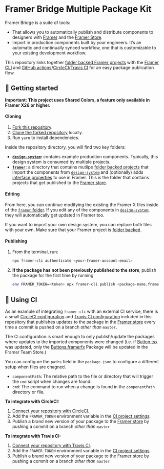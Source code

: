 # Framer Bridge Multiple Package Kit

Framer Bridge is a suite of tools:

- That allows you to automatically publish and distribute components to designers with [Framer](https://framer.com) and the [Framer Store](https://store.framer.com).
- Import in production components built by your engineers. It’s an automatic and continually synced workflow, one that is customizable to your existing development workflow.

This repository links together [folder backed Framer projects](https://www.framer.com/support/using-framer-x/folder-backed-projects/) with the [Framer CLI](https://www.npmjs.com/package/framer-cli) and [GitHub actions](https://github.com/framer/PublishAction)/[CircleCI](https://circleci.com/integrations/github/)/[Travis CI](https://travis-ci.com/) for an easy package publication flow.

## 🏁 Getting started

**Important: This project uses Shared Colors, a feature only available in Framer X26 or higher.**

#### Cloning

1. [Fork this repository](https://help.github.com/en/articles/fork-a-repo).
1. [Clone the forked repository](https://help.github.com/en/articles/cloning-a-repository) locally.
1. Run `yarn` to install dependencies.

Inside the repository directory, you will find two key folders:

- **[`design-system`](/design-system):** contains example production components. Typically, this design system is consumed by multiple projects.
- **[`framer`](/framer):** a directory that contains mutlipe [folder backed projects](https://www.framer.com/support/using-framer-x/folder-backed-projects/) that import the components from [`design-system`](/design-system) and (optionally) adds [interface properties](https://www.framer.com/api/property-controls/) to use in Framer. This is the folder that contains projects that get published to the [Framer store](https://store.framer.com).

#### Editing

From here, you can continue modifying the existing the Framer X files inside of the [`framer` folder](/framer). If you edit any of the components in [`design-system`](/design-system), they will automatically get updated in Framer too.

If you want to import your own design system, you can replace both files with your own. Make sure that your Framer project is [folder backed](https://www.framer.com/support/using-framer-x/folder-backed-projects/).

#### Publishing

1. From the terminal, run:
   ```sh
   npx framer-cli authenticate <your-framer-account-email>
   ```
1. **If the package has not been previously published to the store**, publish the package for the first time by running
   ```sh
   env FRAMER_TOKEN=<token> npx framer-cli publish <package-name.framerfx> --new="<Display Name>"
   ```

## 🚚 Using CI

As an example of integrating `framer-cli` with an external CI service, there is a small [CircleCI configuration](https://circleci.com/docs/2.0/configuration-reference) and [Travis CI configuration](https://docs.travis-ci.com/user/tutorial/#to-get-started-with-travis-ci) included in this repository that publishes updates to the package in the [Framer store](https://store.framer.com) every time a commit is pushed on a branch _other than_ `master`.

The CI configuration is smart enough to only publish/update the packages where updates to the imported components were changed (i.e. if [Button.tsx](/design-system/components/Button.tsx) was updated, only the [Buttons.framerfx](/framer/buttons.framerfx) Package will be updated in the Framer Team Store.)

You can configure the `paths` field in the `package.json` to configure a different setup when files are chagned.

- `componentPath`: The relative path to the file or directory that will trigger the `cmd` script when changes are found.
- `cmd`: The command to run when a change is found in the `componentPath` directory or file.

**To integrate with CircleCI:**

1. [Connect your repository with CircleCI](https://circleci.com/integrations/github/).
1. Add the `FRAMER_TOKEN` environment variable in the [CI project settings](https://circleci.com/docs/2.0/env-vars/#setting-an-environment-variable-in-a-project).
1. Publish a brand new version of your package to the [Framer store](https://store.framer.com) by pushing a commit on a branch _other than_ `master`

**To integrate with Travis CI:**

1. [Connect your repository with Travis CI](https://docs.travis-ci.com/user/tutorial/#to-get-started-with-travis-ci).
1. Add the `FRAMER_TOKEN` environment variable in the [CI project settings](https://docs.travis-ci.com/user/environment-variables).
1. Publish a brand new version of your package to the [Framer store](https://store.framer.com) by pushing a commit on a branch _other than_ `master`
